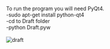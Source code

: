To run the program you will need PyQt4.<br/> 
-sudo apt-get install python-qt4<br/> 
-cd to Draft folder<br/> 
-python Draft.pyw<br/> <br/> 
![draft](https://dl.dropbox.com/u/31195548/draftgithub.png)
